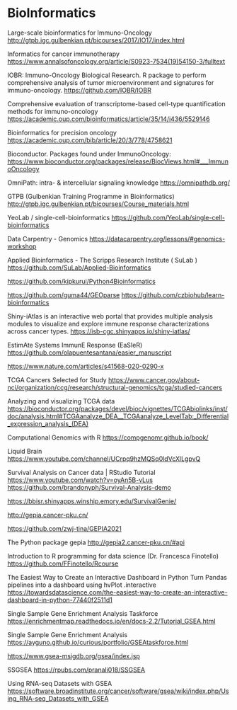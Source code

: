 # BioInformatics

Large-scale bioinformatics for Immuno-Oncology
http://gtpb.igc.gulbenkian.pt/bicourses/2017/IO17/index.html

Informatics for cancer immunotherapy
https://www.annalsofoncology.org/article/S0923-7534(19)54150-3/fulltext

IOBR: Immuno-Oncology Biological Research. R package to perform comprehensive analysis of tumor microenvironment and signatures for immuno-oncology.
https://github.com/IOBR/IOBR

Comprehensive evaluation of transcriptome-based cell-type quantification methods for immuno-oncology
https://academic.oup.com/bioinformatics/article/35/14/i436/5529146

Bioinformatics for precision oncology
https://academic.oup.com/bib/article/20/3/778/4758621

Bioconductor. Packages found under ImmunoOncology:
https://www.bioconductor.org/packages/release/BiocViews.html#___ImmunoOncology

OmniPath: intra- & intercellular signaling knowledge
https://omnipathdb.org/

GTPB (Gulbenkian Training Programme in Bioinformatics)
http://gtpb.igc.gulbenkian.pt/bicourses/Course_materials.html

YeoLab / single-cell-bioinformatics
https://github.com/YeoLab/single-cell-bioinformatics
 
Data Carpentry - Genomics
https://datacarpentry.org/lessons/#genomics-workshop
 
Applied Bioinformatics - The Scripps Research Institute ( SuLab )
https://github.com/SuLab/Applied-Bioinformatics

https://github.com/kipkurui/Python4Bioinformatics

https://github.com/guma44/GEOparse
https://github.com/czbiohub/learn-bioinformatics

Shiny-iAtlas is an interactive web portal that provides multiple analysis modules to visualize and explore
immune response characterizations across cancer types. 
https://isb-cgc.shinyapps.io/shiny-iatlas/

EstimAte Systems ImmunE Response (EaSIeR)
https://github.com/olapuentesantana/easier_manuscript

https://www.nature.com/articles/s41568-020-0290-x

TCGA Cancers Selected for Study 
https://www.cancer.gov/about-nci/organization/ccg/research/structural-genomics/tcga/studied-cancers

Analyzing and visualizing TCGA data
https://bioconductor.org/packages/devel/bioc/vignettes/TCGAbiolinks/inst/doc/analysis.html#TCGAanalyze_DEA__TCGAanalyze_LevelTab:_Differential_expression_analysis_(DEA)

Computational Genomics with R
https://compgenomr.github.io/book/

Liquid Brain
https://www.youtube.com/channel/UCrpq9hzMQSq0ldVcXlLgpvQ
 
Survival Analysis on Cancer data | RStudio Tutorial
https://www.youtube.com/watch?v=oyAn5B-vLus
https://github.com/brandonyph/Survival-Analysis-demo
 
https://bbisr.shinyapps.winship.emory.edu/SurvivalGenie/

http://gepia.cancer-pku.cn/

https://github.com/zwj-tina/GEPIA2021

The Python package gepia
http://gepia2.cancer-pku.cn/#api

Introduction to R programming for data science (Dr. Francesca Finotello)
https://github.com/FFinotello/Rcourse

The Easiest Way to Create an Interactive Dashboard in Python
Turn Pandas pipelines into a dashboard using hvPlot .interactive
https://towardsdatascience.com/the-easiest-way-to-create-an-interactive-dashboard-in-python-77440f2511d1


Single Sample Gene Enrichment Analysis Taskforce
https://enrichmentmap.readthedocs.io/en/docs-2.2/Tutorial_GSEA.html

Single Sample Gene Enrichment Analysis
https://ayguno.github.io/curious/portfolio/GSEAtaskforce.html

https://www.gsea-msigdb.org/gsea/index.jsp

SSGSEA
https://rpubs.com/pranali018/SSGSEA

Using RNA-seq Datasets with GSEA
https://software.broadinstitute.org/cancer/software/gsea/wiki/index.php/Using_RNA-seq_Datasets_with_GSEA
